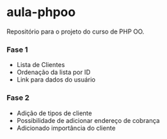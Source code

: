 # aula-phpoo

Repositório para o projeto do curso de PHP OO.

### Fase 1
- Lista de Clientes
- Ordenação da lista por ID
- Link para dados do usuário

### Fase 2
- Adição de tipos de cliente
- Possibilidade de adicionar endereço de cobrança
- Adicionado importância do cliente
